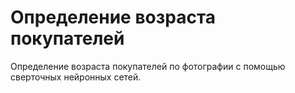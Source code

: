 # Определение возраста покупателей
Определение возраста покупателей по фотографии с помощью сверточных нейронных сетей.
